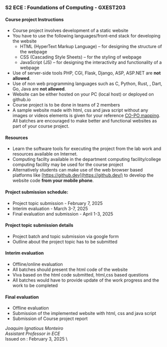 ### S2 ECE : Foundations of Computing - GXEST203
#### Course project Instructions
* Course project involves development of a static website 
* You have to use the following languages/front-end stack for developing the website
    - HTML (HyperText Markup Language) – for designing the structure of the webpage
    - CSS (Cascading Style Sheets) – for the styling of webpage
    - JavaScript (JS) – for designing the interactivity and functionality of a webpage
* Use of server-side tools PHP, CGI, Flask, Django, ASP, ASP.NET are **not allowed**.
* Use of non web programming languages such as C, Python, Rust, , Dart, Go, Java are **not allowed**.
* Website can be either hosted on your PC (local host) or deployed on github.io
* Course project is to be done in teams of 2 members
* A sample website made with html, css and  java script without any images or videos elements is given for your reference
[CO-PO mapping](https://jim79.github.io/co-po-mapping/). All batches are encouraged to make better and functional websites as part of your course project.

#### Resources
* Learn the software tools for executing the project from the lab work and resources available on Internet.
* Computing facilty available in the department computing facility/college computing facility may be used for the course project
* Alternatively students can make use of the web browser based platforms like [https://github.dev](https://github.dev/) to develop the website code **from your mobile phone**.

#### Project submission schedule:
* Project topic submission - February 7, 2025
* Interim evaluation - March 3-7, 2025
* Final evaluation and submission - April 1-3, 2025

#### Project topic submission details
* Project batch and topic submission via google form
* Outline about the project topic has to be submitted

#### Interim evaluation 
* Offline/online evaluation
* All batches should present the html code of the website
* Viva based on the html code submitted, html,css based questions 
* All batches would have to provide update of the work progress and the
work to be completed

#### Final evaluation
* Offline evaluation
* Submission of the implemented website with html, css and java script
* Submission of Course project report


*Joaquim Ignatious Monteiro*  
*Assistant Professor in ECE* \
Issued on : February 3, 2025 \
